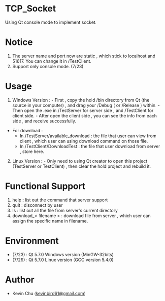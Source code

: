 # TCP_Socket
Using Qt console mode to implement socket.

# Notice 
1. The server name and port now are static , which stick to localhost and 51617. You can change it in /TestClient.
2. Support only console mode. (7/23)

# Usage 
  1. Windows Version : 
    - First , copy the hold /bin directory from Qt (the source in your computer) , and drag your /Debug ( or /Release ) within.
    - Then open the .exe in /TestServer for server side , and /TestClient for client side.
    - After open the client side , you can see the info from each side , and receive successfully.
  - For download :
    - In /TestServer/available_download : the file that user can view from client , which user can using download command on those file.
    - In /TestClient/DownloadTest : the file that user download from server , store here.
  2. Linux Version :
    - Only need to using Qt creator to open this project (TestServer or TestClient) , then clear the hold project and rebuild it.

# Functional Support
1. help : list out the command that server support
2. quit : disconnect by user
3. ls : list out all the file from server's current directory
4. download_< filename > : download file from server , which user can assign the specific name in filename.

# Environment
  - (7/23) : Qt 5.7.0 Windows version (MinGW-32bits)
  - (7/29) : Qt 5.7.0 Linux version (GCC version 5.4.0)

# Author
  - Kevin Chu (kevinbird61@gmail.com)

